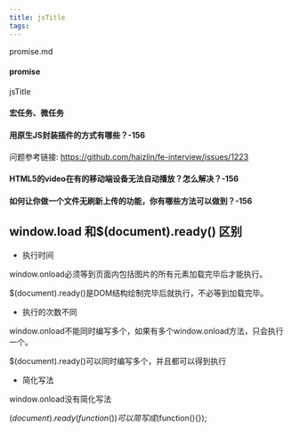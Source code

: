 ```yaml
---
title: jsTitle
tags:
---
```

promise.md
#### promise

jsTitle
#### 宏任务、微任务












#### 用原生JS封装插件的方式有哪些？-156

问题参考链接: https://github.com/haizlin/fe-interview/issues/1223

#### HTML5的video在有的移动端设备无法自动播放？怎么解决？-156

#### 如何让你做一个文件无刷新上传的功能，你有哪些方法可以做到？-156


## window.load 和$(document).ready() 区别

* 执行时间

window.onload必须等到页面内包括图片的所有元素加载完毕后才能执行。 

$(document).ready()是DOM结构绘制完毕后就执行，不必等到加载完毕。

* 执行的次数不同

window.onload不能同时编写多个，如果有多个window.onload方法，只会执行一个。

$(document).ready()可以同时编写多个，并且都可以得到执行 

* 简化写法 

window.onload没有简化写法 

$(document).ready(function(){})可以简写成$(function(){});